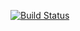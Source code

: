 [![Build Status](https://travis-ci.org/vluc3/SimpleCalculator.svg?branch=master)](https://travis-ci.org/vluc3/SimpleCalculator)